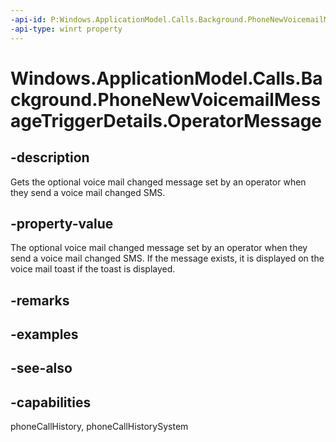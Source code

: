 ```yaml
---
-api-id: P:Windows.ApplicationModel.Calls.Background.PhoneNewVoicemailMessageTriggerDetails.OperatorMessage
-api-type: winrt property
---
```


<!-- Property syntax
public string OperatorMessage { get; }
-->

# Windows.ApplicationModel.Calls.Background.PhoneNewVoicemailMessageTriggerDetails.OperatorMessage

## -description
Gets the optional voice mail changed message set by an operator when they send a voice mail changed SMS.

## -property-value
The optional voice mail changed message set by an operator when they send a voice mail changed SMS. If the message exists, it is displayed on the voice mail toast if the toast is displayed.

## -remarks

## -examples

## -see-also

## -capabilities
phoneCallHistory, phoneCallHistorySystem
